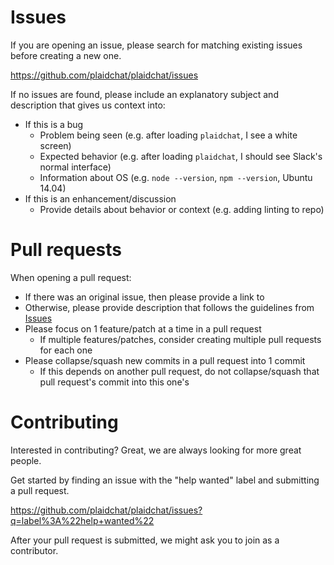 # Issues
If you are opening an issue, please search for matching existing issues before creating a new one.

https://github.com/plaidchat/plaidchat/issues

If no issues are found, please include an explanatory subject and description that gives us context into:

- If this is a bug
    - Problem being seen (e.g. after loading `plaidchat`, I see a white screen)
    - Expected behavior (e.g. after loading `plaidchat`, I should see Slack's normal interface)
    - Information about OS (e.g. `node --version`, `npm --version`, Ubuntu 14.04)
- If this is an enhancement/discussion
    - Provide details about behavior or context (e.g. adding linting to repo)

# Pull requests
When opening a pull request:

- If there was an original issue, then please provide a link to
- Otherwise, please provide description that follows the guidelines from [Issues](#issues)
- Please focus on 1 feature/patch at a time in a pull request
    - If multiple features/patches, consider creating multiple pull requests for each one
- Please collapse/squash new commits in a pull request into 1 commit
    - If this depends on another pull request, do not collapse/squash that pull request's commit into this one's

# Contributing
Interested in contributing? Great, we are always looking for more great people.

Get started by finding an issue with the "help wanted" label and submitting a pull request.

https://github.com/plaidchat/plaidchat/issues?q=label%3A%22help+wanted%22

After your pull request is submitted, we might ask you to join as a contributor.
